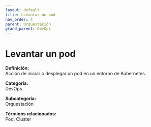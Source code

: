 ```yaml
---
layout: default
title: Levantar un pod
nav_order: 4
parent: Orquestación
grand_parent: DevOps
---
```


# Levantar un pod

**Definición:**  
Acción de iniciar o desplegar un pod en un entorno de Kubernetes.

**Categoría:**  
DevOps  

**Subcategoría:**  
Orquestación

**Términos relacionados:**  
Pod, Cluster
